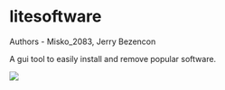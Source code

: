 litesoftware
================

Authors - Misko_2083, Jerry Bezencon

A gui tool to easily install and remove popular software.

![](http://i.imgur.com/Kz0NjMN.png)
